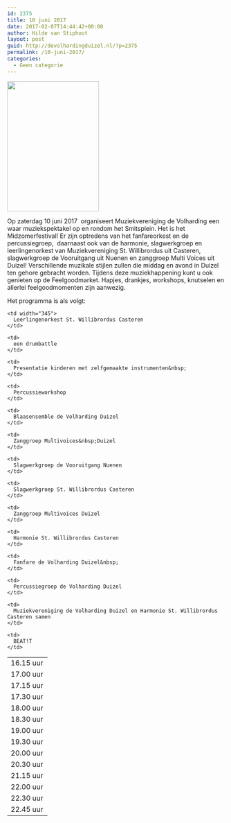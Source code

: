 ```yaml
---
id: 2375
title: 10 juni 2017
date: 2017-02-07T14:44:42+00:00
author: Hilde van Stiphout
layout: post
guid: http://devolhardingduizel.nl/?p=2375
permalink: /10-juni-2017/
categories:
  - Geen categorie
---
```

<img class="size-medium wp-image-2383 aligncenter" src="http://devolhardingduizel.nl/cms/wp-content/uploads/2017/02/poster-midzomer-festival-de-volharding-212x300.jpg" alt="" width="212" height="300" srcset="http://devolhardingduizel.nl/cms/wp-content/uploads/2017/02/poster-midzomer-festival-de-volharding-212x300.jpg 212w, http://devolhardingduizel.nl/cms/wp-content/uploads/2017/02/poster-midzomer-festival-de-volharding-768x1086.jpg 768w, http://devolhardingduizel.nl/cms/wp-content/uploads/2017/02/poster-midzomer-festival-de-volharding-724x1024.jpg 724w, http://devolhardingduizel.nl/cms/wp-content/uploads/2017/02/poster-midzomer-festival-de-volharding-750x1061.jpg 750w" sizes="(max-width: 212px) 100vw, 212px" />

Op zaterdag 10 juni 2017 &nbsp;organiseert Muziekvereniging de Volharding een waar muziekspektakel op en rondom het Smitsplein. Het is het Midzomerfestival! Er zijn optredens van het fanfareorkest en&nbsp;de percussiegroep, &nbsp;daarnaast ook van de harmonie, slagwerkgroep en leerlingenorkest van Muziekvereniging St. Willibrordus uit Casteren, slagwerkgroep de Vooruitgang uit Nuenen en zanggroep Multi Voices uit Duizel! Verschillende muzikale stijlen zullen die middag en avond in Duizel ten gehore gebracht worden. Tijdens deze muziekhappening kunt u ook genieten op de Feelgoodmarket. Hapjes, drankjes, workshops, knutselen en allerlei feelgoodmomenten zijn aanwezig.

Het programma is als volgt:

<table style="height: 463px;" width="514">
  <tr>
    <td width="77">
      16.15 uur
    </td>
    
    <td width="345">
      Leerlingenorkest St. Willibrordus Casteren
    </td>
  </tr>
  
  <tr>
    <td>
      17.00 uur
    </td>
    
    <td>
      een drumbattle
    </td>
  </tr>
  
  <tr>
    <td>
      17.15 uur
    </td>
    
    <td>
      Presentatie kinderen met zelfgemaakte instrumenten&nbsp;
    </td>
  </tr>
  
  <tr>
    <td>
      17.30 uur
    </td>
    
    <td>
      Percussieworkshop
    </td>
  </tr>
  
  <tr>
    <td>
      18.00 uur
    </td>
    
    <td>
      Blaasensemble de Volharding Duizel
    </td>
  </tr>
  
  <tr>
    <td>
      18.30 uur
    </td>
    
    <td>
      Zanggroep Multivoices&nbsp;Duizel
    </td>
  </tr>
  
  <tr>
    <td>
      19.00 uur
    </td>
    
    <td>
      Slagwerkgroep de Vooruitgang Nuenen
    </td>
  </tr>
  
  <tr>
    <td>
      19.30 uur
    </td>
    
    <td>
      Slagwerkgroep St. Willibrordus Casteren
    </td>
  </tr>
  
  <tr>
    <td>
      20.00 uur
    </td>
    
    <td>
      Zanggroep Multivoices Duizel
    </td>
  </tr>
  
  <tr>
    <td>
      20.30 uur
    </td>
    
    <td>
      Harmonie St. Willibrordus Casteren
    </td>
  </tr>
  
  <tr>
    <td>
      21.15 uur
    </td>
    
    <td>
      Fanfare de Volharding Duizel&nbsp;
    </td>
  </tr>
  
  <tr>
    <td>
      22.00 uur
    </td>
    
    <td>
      Percussiegroep de Volharding Duizel
    </td>
  </tr>
  
  <tr>
    <td>
      22.30 uur
    </td>
    
    <td>
      Muziekvereniging de Volharding Duizel en Harmonie St. Willibrordus Casteren samen
    </td>
  </tr>
  
  <tr>
    <td>
      22.45 uur
    </td>
    
    <td>
      BEAT!T
    </td>
  </tr>
</table>